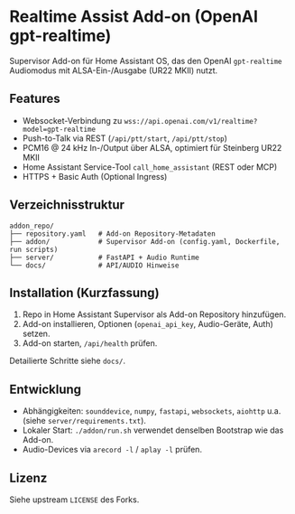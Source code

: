 # Realtime Assist Add-on (OpenAI gpt-realtime)

Supervisor Add-on für Home Assistant OS, das den OpenAI `gpt-realtime` Audiomodus mit ALSA-Ein-/Ausgabe (UR22 MKII) nutzt.

## Features
- Websocket-Verbindung zu `wss://api.openai.com/v1/realtime?model=gpt-realtime`
- Push-to-Talk via REST (`/api/ptt/start`, `/api/ptt/stop`)
- PCM16 @ 24 kHz In-/Output über ALSA, optimiert für Steinberg UR22 MKII
- Home Assistant Service-Tool `call_home_assistant` (REST oder MCP)
- HTTPS + Basic Auth (Optional Ingress)

## Verzeichnisstruktur
```
addon_repo/
├── repository.yaml   # Add-on Repository-Metadaten
├── addon/            # Supervisor Add-on (config.yaml, Dockerfile, run scripts)
├── server/           # FastAPI + Audio Runtime
└── docs/             # API/AUDIO Hinweise
```

## Installation (Kurzfassung)
1. Repo in Home Assistant Supervisor als Add-on Repository hinzufügen.
2. Add-on installieren, Optionen (`openai_api_key`, Audio-Geräte, Auth) setzen.
3. Add-on starten, `/api/health` prüfen.

Detailierte Schritte siehe `docs/`.

## Entwicklung
- Abhängigkeiten: `sounddevice`, `numpy`, `fastapi`, `websockets`, `aiohttp` u.a. (siehe `server/requirements.txt`).
- Lokaler Start: `./addon/run.sh` verwendet denselben Bootstrap wie das Add-on.
- Audio-Devices via `arecord -l` / `aplay -l` prüfen.

## Lizenz
Siehe upstream `LICENSE` des Forks.
